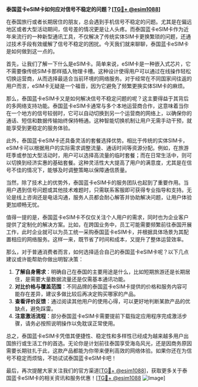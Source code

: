 **泰国蓝卡eSIM卡如何应对信号不稳定的问题？[[TG💪+ @esim1088](https://t.me/s/esim1088)]**

在泰国旅行或者长期居住的朋友，总会遇到手机信号不稳定的问题。尤其是在偏远地区或者大型活动期间，信号差的情况更是让人头疼。而泰国蓝卡eSIM卡作为近年来流行的一种新型通讯工具，不仅解决了传统实体SIM卡更换繁琐的问题，还通过技术手段有效缓解了信号不稳定的困扰。今天我们就来聊聊，泰国蓝卡eSIM卡是如何做到这一点的。

首先，让我们了解一下什么是eSIM卡。简单来说，eSIM卡是一种嵌入式芯片，它不需要像传统SIM卡那样插入物理卡槽。这种设计使得用户可以通过在线操作轻松切换运营商，从而选择最适合当前环境的网络服务。对于经常在不同国家间往返的用户而言，eSIM卡无疑是一个福音，因为它避免了频繁更换实体SIM卡的麻烦。

那么，泰国蓝卡eSIM卡又是如何解决信号不稳定问题的呢？这主要得益于其背后的多网络支持功能。泰国蓝卡eSIM卡通常与多个本地运营商合作，这意味着当你在一个地方的信号较弱时，它可以自动切换到另一个运营商的网络上，以确保你的通话、短信和数据传输始终保持畅通。这种智能切换机制让用户无需手动干预，就能享受到更稳定的服务体验。

此外，泰国蓝卡eSIM卡还具备灵活的套餐选择优势。相比于传统的实体SIM卡，eSIM卡可以根据用户的实际需求调整流量、通话时间等资源分配。例如，在旅游旺季或参加大型活动时，用户可以选择高流量的临时套餐；而在日常生活中，则可以切换到经济实惠的基础套餐。这种灵活性大大提高了用户的满意度，尤其是在信号不佳的情况下，能够及时调整策略以保障通信质量。

当然，除了技术上的优势外，泰国蓝卡eSIM卡的服务团队也起到了重要作用。当用户遇到信号问题或其他技术难题时，只需联系客服即可获得专业指导和支持。无论是线上咨询还是电话沟通，服务人员都会耐心解答并协助解决问题，让用户体验更加顺畅无忧。

值得一提的是，泰国蓝卡eSIM卡不仅仅关注个人用户的需求，同时也为企业客户提供了定制化的解决方案。比如，在跨国业务中，员工可能需要频繁前往泰国开展工作，此时企业就可以为员工统一采购泰国蓝卡eSIM卡，并根据具体场景为其配置相应的网络服务。这样一来，既节省了时间和成本，又提升了整体运营效率。

那么，对于普通消费者而言，如何选择适合自己的泰国蓝卡eSIM卡呢？以下几点建议或许能帮助你做出明智决策：

1. **了解自身需求**：明确自己在泰国的主要用途是什么，比如短期旅游还是长期居住，是需要大量数据流量还是仅需基本通讯功能。
2. **对比价格与覆盖范围**：不同品牌的泰国蓝卡eSIM卡提供的价格和服务内容可能存在差异，建议多做比较后再决定购买哪家的产品。
3. **查看评价反馈**：通过阅读其他用户的使用心得，可以更好地判断某款产品的优缺点，避免踩雷。
4. **注意激活流程**：部分泰国蓝卡eSIM卡需要提前下载指定应用程序完成激活步骤，请务必按照说明操作以免耽误正常使用。

总之，泰国蓝卡eSIM卡凭借其便捷性、稳定性和多样性已经成为越来越多用户出国旅行或生活工作的首选。无论你是计划前往泰国享受海岛风光，还是因商务原因需要长期驻扎于此，这款产品都能为你带来便利高效的网络体验。如果你还在为信号不稳定而烦恼，不妨试试泰国蓝卡eSIM卡吧！

最后，再次提醒大家关注我们的官方渠道[[TG💪+ @esim1088](https://t.me/s/esim1088)]，获取更多关于泰国蓝卡eSIM卡的相关资讯和服务优惠！[[TG💪+ @esim1088](https://t.me/s/esim1088) ![Image](https://i.postimg.cc/4NQfJmqS/Snipaste-2025-05-13-00-14-12.png)]